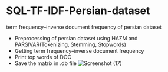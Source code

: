 # SQL-TF-IDF-Persian-dataset
term frequency–inverse document frequency of persian dataset
- Preprocessing of persian dataset using HAZM and PARSIVAR(Tokenizing, Stemming, Stopwords)
- Getting term frequency–inverse document frequency
- Print top words of DOC
- Save the matrix in .db file
![Screenshot (17)](https://user-images.githubusercontent.com/77222912/173142540-6561eaef-62c0-42e7-98d4-961e561bf1d9.png)
